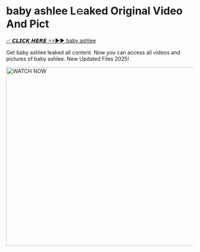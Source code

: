 # baby ashlee L𝚎aked Original Video And Pict

<p><a href="https://cliphot.my.id/baby+ashlee" rel="nofollow">✅ 𝘾𝙇𝙄𝘾𝙆 𝙃𝙀𝙍𝙀 ==►► baby ashlee​</a></p>


<p>Get baby ashlee leaked all content. Now you can access all videos and pictures of baby ashlee. New Updated Files 2025!</p>


<p><a rel="nofollow" title="WATCH NOW" href="https://cliphot.my.id/baby+ashlee"><img border="baby+ashlee" height="480" width="720" title="WATCH NOW" alt="WATCH NOW" src="https://i.ibb.co.com/xMMVF88/686577567.gif"></a></p>